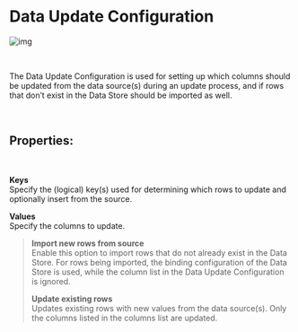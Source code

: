 
# Data Update Configuration

![img](https://profitbasedocs.blob.core.windows.net/images/dataupdate.png)

<br/>

The Data Update Configuration is used for setting up which columns should be updated from the data source(s) during an update process, and if rows that don’t exist in the Data Store should be imported as well.

<br/>

## Properties:
<br/>

**Keys**  
Specify the (logical) key(s) used for determining which rows to update and optionally insert from the source.

**Values**  
Specify the columns to update.  
>**Import new rows from source**  
Enable this option to import rows that do not already exist in the Data Store. For rows being imported, the binding configuration of the Data Store is used, while the column list in the Data Update Configuration is ignored. 
> 
>**Update existing rows**  
Updates existing rows with new values from the data source(s). Only the columns listed in the columns list are updated.